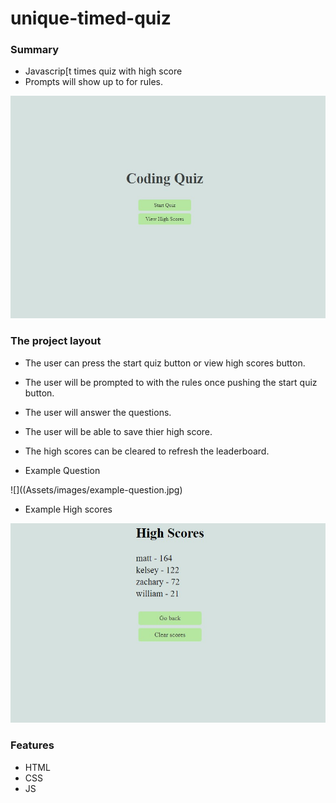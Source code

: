 # unique-timed-quiz

### Summary
* Javascrip[t times quiz with high score
* Prompts will show up to for rules.

![](Assets/images/coding-quiz.jpg)

### The project layout
* The user can press the start quiz button or view high scores button.
* The user will be prompted to with the rules once pushing the start quiz button.
* The user will answer the questions.
* The user will be able to save thier high score.
* The high scores can be cleared to refresh the leaderboard.

* Example Question

![]((Assets/images/example-question.jpg)

* Example High scores

![](Assets/images/leaderboard.jpg)

### Features
* HTML
* CSS
* JS
